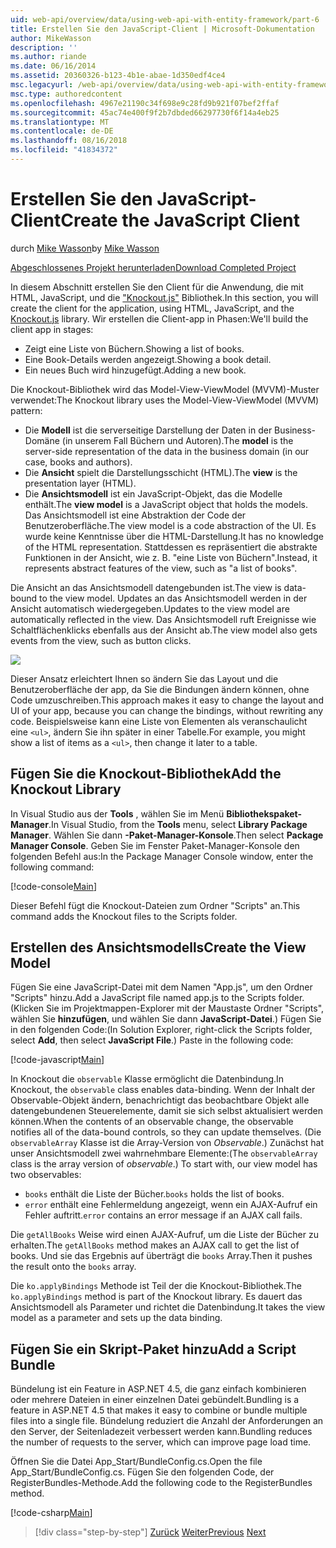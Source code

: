 ```yaml
---
uid: web-api/overview/data/using-web-api-with-entity-framework/part-6
title: Erstellen Sie den JavaScript-Client | Microsoft-Dokumentation
author: MikeWasson
description: ''
ms.author: riande
ms.date: 06/16/2014
ms.assetid: 20360326-b123-4b1e-abae-1d350edf4ce4
msc.legacyurl: /web-api/overview/data/using-web-api-with-entity-framework/part-6
msc.type: authoredcontent
ms.openlocfilehash: 4967e21190c34f698e9c28fd9b921f07bef2ffaf
ms.sourcegitcommit: 45ac74e400f9f2b7dbded66297730f6f14a4eb25
ms.translationtype: MT
ms.contentlocale: de-DE
ms.lasthandoff: 08/16/2018
ms.locfileid: "41834372"
---
```

<a name="create-the-javascript-client"></a><span data-ttu-id="8a9bc-102">Erstellen Sie den JavaScript-Client</span><span class="sxs-lookup"><span data-stu-id="8a9bc-102">Create the JavaScript Client</span></span>
====================
<span data-ttu-id="8a9bc-103">durch [Mike Wasson](https://github.com/MikeWasson)</span><span class="sxs-lookup"><span data-stu-id="8a9bc-103">by [Mike Wasson](https://github.com/MikeWasson)</span></span>

[<span data-ttu-id="8a9bc-104">Abgeschlossenes Projekt herunterladen</span><span class="sxs-lookup"><span data-stu-id="8a9bc-104">Download Completed Project</span></span>](https://github.com/MikeWasson/BookService)

<span data-ttu-id="8a9bc-105">In diesem Abschnitt erstellen Sie den Client für die Anwendung, die mit HTML, JavaScript, und die ["Knockout.js"](http://knockoutjs.com/) Bibliothek.</span><span class="sxs-lookup"><span data-stu-id="8a9bc-105">In this section, you will create the client for the application, using HTML, JavaScript, and the [Knockout.js](http://knockoutjs.com/) library.</span></span> <span data-ttu-id="8a9bc-106">Wir erstellen die Client-app in Phasen:</span><span class="sxs-lookup"><span data-stu-id="8a9bc-106">We'll build the client app in stages:</span></span>

- <span data-ttu-id="8a9bc-107">Zeigt eine Liste von Büchern.</span><span class="sxs-lookup"><span data-stu-id="8a9bc-107">Showing a list of books.</span></span>
- <span data-ttu-id="8a9bc-108">Eine Book-Details werden angezeigt.</span><span class="sxs-lookup"><span data-stu-id="8a9bc-108">Showing a book detail.</span></span>
- <span data-ttu-id="8a9bc-109">Ein neues Buch wird hinzugefügt.</span><span class="sxs-lookup"><span data-stu-id="8a9bc-109">Adding a new book.</span></span>

<span data-ttu-id="8a9bc-110">Die Knockout-Bibliothek wird das Model-View-ViewModel (MVVM)-Muster verwendet:</span><span class="sxs-lookup"><span data-stu-id="8a9bc-110">The Knockout library uses the Model-View-ViewModel (MVVM) pattern:</span></span>

- <span data-ttu-id="8a9bc-111">Die **Modell** ist die serverseitige Darstellung der Daten in der Business-Domäne (in unserem Fall Büchern und Autoren).</span><span class="sxs-lookup"><span data-stu-id="8a9bc-111">The **model** is the server-side representation of the data in the business domain (in our case, books and authors).</span></span>
- <span data-ttu-id="8a9bc-112">Die **Ansicht** spielt die Darstellungsschicht (HTML).</span><span class="sxs-lookup"><span data-stu-id="8a9bc-112">The **view** is the presentation layer (HTML).</span></span>
- <span data-ttu-id="8a9bc-113">Die **Ansichtsmodell** ist ein JavaScript-Objekt, das die Modelle enthält.</span><span class="sxs-lookup"><span data-stu-id="8a9bc-113">The **view model** is a JavaScript object that holds the models.</span></span> <span data-ttu-id="8a9bc-114">Das Ansichtsmodell ist eine Abstraktion der Code der Benutzeroberfläche.</span><span class="sxs-lookup"><span data-stu-id="8a9bc-114">The view model is a code abstraction of the UI.</span></span> <span data-ttu-id="8a9bc-115">Es wurde keine Kenntnisse über die HTML-Darstellung.</span><span class="sxs-lookup"><span data-stu-id="8a9bc-115">It has no knowledge of the HTML representation.</span></span> <span data-ttu-id="8a9bc-116">Stattdessen es repräsentiert die abstrakte Funktionen in der Ansicht, wie z. B. &quot;eine Liste von Büchern&quot;.</span><span class="sxs-lookup"><span data-stu-id="8a9bc-116">Instead, it represents abstract features of the view, such as &quot;a list of books&quot;.</span></span>

<span data-ttu-id="8a9bc-117">Die Ansicht an das Ansichtsmodell datengebunden ist.</span><span class="sxs-lookup"><span data-stu-id="8a9bc-117">The view is data-bound to the view model.</span></span> <span data-ttu-id="8a9bc-118">Updates an das Ansichtsmodell werden in der Ansicht automatisch wiedergegeben.</span><span class="sxs-lookup"><span data-stu-id="8a9bc-118">Updates to the view model are automatically reflected in the view.</span></span> <span data-ttu-id="8a9bc-119">Das Ansichtsmodell ruft Ereignisse wie Schaltflächenklicks ebenfalls aus der Ansicht ab.</span><span class="sxs-lookup"><span data-stu-id="8a9bc-119">The view model also gets events from the view, such as button clicks.</span></span>

![](part-6/_static/image1.png)

<span data-ttu-id="8a9bc-120">Dieser Ansatz erleichtert Ihnen so ändern Sie das Layout und die Benutzeroberfläche der app, da Sie die Bindungen ändern können, ohne Code umzuschreiben.</span><span class="sxs-lookup"><span data-stu-id="8a9bc-120">This approach makes it easy to change the layout and UI of your app, because you can change the bindings, without rewriting any code.</span></span> <span data-ttu-id="8a9bc-121">Beispielsweise kann eine Liste von Elementen als veranschaulicht eine `<ul>`, ändern Sie ihn später in einer Tabelle.</span><span class="sxs-lookup"><span data-stu-id="8a9bc-121">For example, you might show a list of items as a `<ul>`, then change it later to a table.</span></span>

## <a name="add-the-knockout-library"></a><span data-ttu-id="8a9bc-122">Fügen Sie die Knockout-Bibliothek</span><span class="sxs-lookup"><span data-stu-id="8a9bc-122">Add the Knockout Library</span></span>

<span data-ttu-id="8a9bc-123">In Visual Studio aus der **Tools** , wählen Sie im Menü **Bibliothekspaket-Manager**.</span><span class="sxs-lookup"><span data-stu-id="8a9bc-123">In Visual Studio, from the **Tools** menu, select **Library Package Manager**.</span></span> <span data-ttu-id="8a9bc-124">Wählen Sie dann **-Paket-Manager-Konsole**.</span><span class="sxs-lookup"><span data-stu-id="8a9bc-124">Then select **Package Manager Console**.</span></span> <span data-ttu-id="8a9bc-125">Geben Sie im Fenster Paket-Manager-Konsole den folgenden Befehl aus:</span><span class="sxs-lookup"><span data-stu-id="8a9bc-125">In the Package Manager Console window, enter the following command:</span></span>

[!code-console[Main](part-6/samples/sample1.cmd)]

<span data-ttu-id="8a9bc-126">Dieser Befehl fügt die Knockout-Dateien zum Ordner "Scripts" an.</span><span class="sxs-lookup"><span data-stu-id="8a9bc-126">This command adds the Knockout files to the Scripts folder.</span></span>

## <a name="create-the-view-model"></a><span data-ttu-id="8a9bc-127">Erstellen des Ansichtsmodells</span><span class="sxs-lookup"><span data-stu-id="8a9bc-127">Create the View Model</span></span>

<span data-ttu-id="8a9bc-128">Fügen Sie eine JavaScript-Datei mit dem Namen "App.js", um den Ordner "Scripts" hinzu.</span><span class="sxs-lookup"><span data-stu-id="8a9bc-128">Add a JavaScript file named app.js to the Scripts folder.</span></span> <span data-ttu-id="8a9bc-129">(Klicken Sie im Projektmappen-Explorer mit der Maustaste Ordner "Scripts", wählen Sie **hinzufügen**, und wählen Sie dann **JavaScript-Datei**.) Fügen Sie in den folgenden Code:</span><span class="sxs-lookup"><span data-stu-id="8a9bc-129">(In Solution Explorer, right-click the Scripts folder, select **Add**, then select **JavaScript File**.) Paste in the following code:</span></span>

[!code-javascript[Main](part-6/samples/sample2.js)]

<span data-ttu-id="8a9bc-130">In Knockout die `observable` Klasse ermöglicht die Datenbindung.</span><span class="sxs-lookup"><span data-stu-id="8a9bc-130">In Knockout, the `observable` class enables data-binding.</span></span> <span data-ttu-id="8a9bc-131">Wenn der Inhalt der Observable-Objekt ändern, benachrichtigt das beobachtbare Objekt alle datengebundenen Steuerelemente, damit sie sich selbst aktualisiert werden können.</span><span class="sxs-lookup"><span data-stu-id="8a9bc-131">When the contents of an observable change, the observable notifies all of the data-bound controls, so they can update themselves.</span></span> <span data-ttu-id="8a9bc-132">(Die `observableArray` Klasse ist die Array-Version von *Observable*.) Zunächst hat unser Ansichtsmodell zwei wahrnehmbare Elemente:</span><span class="sxs-lookup"><span data-stu-id="8a9bc-132">(The `observableArray` class is the array version of *observable*.) To start with, our view model has two observables:</span></span>

- <span data-ttu-id="8a9bc-133">`books` enthält die Liste der Bücher.</span><span class="sxs-lookup"><span data-stu-id="8a9bc-133">`books` holds the list of books.</span></span>
- <span data-ttu-id="8a9bc-134">`error` enthält eine Fehlermeldung angezeigt, wenn ein AJAX-Aufruf ein Fehler auftritt.</span><span class="sxs-lookup"><span data-stu-id="8a9bc-134">`error` contains an error message if an AJAX call fails.</span></span>

<span data-ttu-id="8a9bc-135">Die `getAllBooks` Weise wird einen AJAX-Aufruf, um die Liste der Bücher zu erhalten.</span><span class="sxs-lookup"><span data-stu-id="8a9bc-135">The `getAllBooks` method makes an AJAX call to get the list of books.</span></span> <span data-ttu-id="8a9bc-136">Und sie das Ergebnis auf überträgt die `books` Array.</span><span class="sxs-lookup"><span data-stu-id="8a9bc-136">Then it pushes the result onto the `books` array.</span></span>

<span data-ttu-id="8a9bc-137">Die `ko.applyBindings` Methode ist Teil der die Knockout-Bibliothek.</span><span class="sxs-lookup"><span data-stu-id="8a9bc-137">The `ko.applyBindings` method is part of the Knockout library.</span></span> <span data-ttu-id="8a9bc-138">Es dauert das Ansichtsmodell als Parameter und richtet die Datenbindung.</span><span class="sxs-lookup"><span data-stu-id="8a9bc-138">It takes the view model as a parameter and sets up the data binding.</span></span>

## <a name="add-a-script-bundle"></a><span data-ttu-id="8a9bc-139">Fügen Sie ein Skript-Paket hinzu</span><span class="sxs-lookup"><span data-stu-id="8a9bc-139">Add a Script Bundle</span></span>

<span data-ttu-id="8a9bc-140">Bündelung ist ein Feature in ASP.NET 4.5, die ganz einfach kombinieren oder mehrere Dateien in einer einzelnen Datei gebündelt.</span><span class="sxs-lookup"><span data-stu-id="8a9bc-140">Bundling is a feature in ASP.NET 4.5 that makes it easy to combine or bundle multiple files into a single file.</span></span> <span data-ttu-id="8a9bc-141">Bündelung reduziert die Anzahl der Anforderungen an den Server, der Seitenladezeit verbessert werden kann.</span><span class="sxs-lookup"><span data-stu-id="8a9bc-141">Bundling reduces the number of requests to the server, which can improve page load time.</span></span>

<span data-ttu-id="8a9bc-142">Öffnen Sie die Datei App\_Start/BundleConfig.cs.</span><span class="sxs-lookup"><span data-stu-id="8a9bc-142">Open the file App\_Start/BundleConfig.cs.</span></span> <span data-ttu-id="8a9bc-143">Fügen Sie den folgenden Code, der RegisterBundles-Methode.</span><span class="sxs-lookup"><span data-stu-id="8a9bc-143">Add the following code to the RegisterBundles method.</span></span>

[!code-csharp[Main](part-6/samples/sample3.cs)]

> [!div class="step-by-step"]
> <span data-ttu-id="8a9bc-144">[Zurück](part-5.md)
> [Weiter](part-7.md)</span><span class="sxs-lookup"><span data-stu-id="8a9bc-144">[Previous](part-5.md)
[Next](part-7.md)</span></span>
